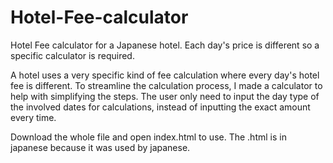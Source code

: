 # Hotel-Fee-calculator
Hotel Fee calculator for a Japanese hotel. Each day's price is different so a specific calculator is required.

A hotel uses a very specific kind of fee calculation where every day's hotel fee is different.
To streamline the calculation process, I made a calculator to help with simplifying the steps.
The user only need to input the day type of the involved dates for calculations, instead of inputting the exact amount every time.

Download the whole file and open index.html to use.
The .html is in japanese because it was used by japanese.
